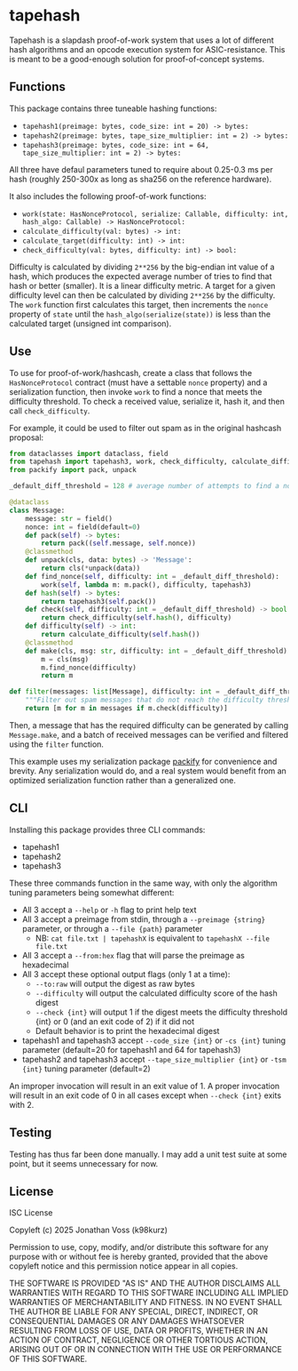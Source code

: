 # tapehash

Tapehash is a slapdash proof-of-work system that uses a lot of different hash
algorithms and an opcode execution system for ASIC-resistance. This is meant to
be a good-enough solution for proof-of-concept systems.

## Functions

This package contains three tuneable hashing functions:

- `tapehash1(preimage: bytes, code_size: int = 20) -> bytes:`
- `tapehash2(preimage: bytes, tape_size_multiplier: int = 2) -> bytes:`
- `tapehash3(preimage: bytes, code_size: int = 64, tape_size_multiplier: int = 2) -> bytes:`

All three have defaul parameters tuned to require about 0.25-0.3 ms per hash
(roughly 250-300x as long as sha256 on the reference hardware).

It also includes the following proof-of-work functions:

- `work(state: HasNonceProtocol, serialize: Callable, difficulty: int, hash_algo: Callable) -> HasNonceProtocol:`
- `calculate_difficulty(val: bytes) -> int:`
- `calculate_target(difficulty: int) -> int:`
- `check_difficulty(val: bytes, difficulty: int) -> bool:`

Difficulty is calculated by dividing `2**256` by the big-endian int value of a
hash, which produces the expected average number of tries to find that hash or
better (smaller). It is a linear difficulty metric. A target for a given
difficulty level can then be calculated by dividing `2**256` by the difficulty.
The `work` function first calculates this target, then increments the `nonce`
property of `state` until the `hash_algo(serialize(state))` is less than the
calculated target (unsigned int comparison).

## Use

To use for proof-of-work/hashcash, create a class that follows the
`HasNonceProtocol` contract (must have a settable `nonce` property) and a
serialization function, then invoke `work` to find a nonce that meets the
difficulty threshold. To check a received value, serialize it, hash it, and then
call `check_difficulty`.

For example, it could be used to filter out spam as in the original hashcash proposal:

```python
from dataclasses import dataclass, field
from tapehash import tapehash3, work, check_difficulty, calculate_difficulty
from packify import pack, unpack

_default_diff_threshold = 128 # average number of attempts to find a nonce

@dataclass
class Message:
    message: str = field()
    nonce: int = field(default=0)
    def pack(self) -> bytes:
        return pack((self.message, self.nonce))
    @classmethod
    def unpack(cls, data: bytes) -> 'Message':
        return cls(*unpack(data))
    def find_nonce(self, difficulty: int = _default_diff_threshold):
        work(self, lambda m: m.pack(), difficulty, tapehash3)
    def hash(self) -> bytes:
        return tapehash3(self.pack())
    def check(self, difficulty: int = _default_diff_threshold) -> bool:
        return check_difficulty(self.hash(), difficulty)
    def difficulty(self) -> int:
        return calculate_difficulty(self.hash())
    @classmethod
    def make(cls, msg: str, difficulty: int = _default_diff_threshold) -> 'Message':
        m = cls(msg)
        m.find_nonce(difficulty)
        return m

def filter(messages: list[Message], difficulty: int = _default_diff_threshold) -> list[Message]:
    """Filter out spam messages that do not reach the difficulty threshold."""
    return [m for m in messages if m.check(difficulty)]
```

Then, a message that has the required difficulty can be generated by calling
`Message.make`, and a batch of received messages can be verified and filtered
using the `filter` function.

This example uses my serialization package [packify](https://pypi.org/project/packify)
for convenience and brevity. Any serialization would do, and a real system would
benefit from an optimized serialization function rather than a generalized one.

## CLI

Installing this package provides three CLI commands:

- tapehash1
- tapehash2
- tapehash3

These three commands function in the same way, with only the algorithm tuning
parameters being somewhat different:

- All 3 accept a `--help` or `-h` flag to print help text
- All 3 accept a preimage from stdin, through a `--preimage {string}` parameter,
  or through a `--file {path}` parameter
    - NB: `cat file.txt | tapehashX` is equivalent to `tapehashX --file file.txt`
- All 3 accept a `--from:hex` flag that will parse the preimage as hexadecimal
- All 3 accept these optional output flags (only 1 at a time):
    - `--to:raw` will output the digest as raw bytes
    - `--difficulty` will output the calculated difficulty score of the hash digest
    - `--check {int}` will output 1 if the digest meets the difficulty threshold
      {int} or 0 (and an exit code of 2) if it did not
    - Default behavior is to print the hexadecimal digest
- tapehash1 and tapehash3 accept `--code_size {int}` or `-cs {int}` tuning
  parameter (default=20 for tapehash1 and 64 for tapehash3)
- tapehash2 and tapehash3 accept `--tape_size_multiplier {int}` or `-tsm {int}`
  tuning parameter (default=2)

An improper invocation will result in an exit value of 1. A proper invocation
will result in an exit code of 0 in all cases except when `--check {int}` exits
with 2.

## Testing

Testing has thus far been done manually. I may add a unit test suite at some
point, but it seems unnecessary for now.

## License

ISC License

Copyleft (c) 2025 Jonathan Voss (k98kurz)

Permission to use, copy, modify, and/or distribute this software
for any purpose with or without fee is hereby granted, provided
that the above copyleft notice and this permission notice appear in
all copies.

THE SOFTWARE IS PROVIDED "AS IS" AND THE AUTHOR DISCLAIMS ALL
WARRANTIES WITH REGARD TO THIS SOFTWARE INCLUDING ALL IMPLIED
WARRANTIES OF MERCHANTABILITY AND FITNESS. IN NO EVENT SHALL THE
AUTHOR BE LIABLE FOR ANY SPECIAL, DIRECT, INDIRECT, OR
CONSEQUENTIAL DAMAGES OR ANY DAMAGES WHATSOEVER RESULTING FROM LOSS
OF USE, DATA OR PROFITS, WHETHER IN AN ACTION OF CONTRACT,
NEGLIGENCE OR OTHER TORTIOUS ACTION, ARISING OUT OF OR IN
CONNECTION WITH THE USE OR PERFORMANCE OF THIS SOFTWARE.

